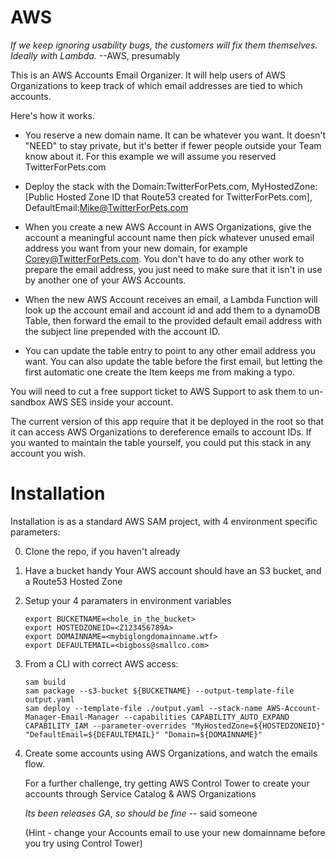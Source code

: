 # AWS

_If we keep ignoring usability bugs, the customers will fix them themselves. Ideally with Lambda._ --AWS, presumably 

This is an AWS Accounts Email Organizer. It will help users of AWS Organizations to keep track of which email addresses are tied to which accounts.

Here's how it works.

* You reserve a new domain name. It can be whatever you want. It doesn't "NEED" to stay private, but it's better if fewer people outside your Team know about it. For this example we will assume you reserved TwitterForPets.com

* Deploy the stack with the Domain:TwitterForPets.com, MyHostedZone:\[Public Hosted Zone ID that Route53 created for TwitterForPets.com\], DefaultEmail:Mike@TwitterForPets.com 

* When you create a new AWS Account in AWS Organizations, give the account a meaningful account name then pick whatever unused email address you want from your new domain, for example Corey@TwitterForPets.com. You don't have to do any other work to prepare the email address, you just need to make sure that it isn't in use by another one of your AWS Accounts.

* When the new AWS Account receives an email, a Lambda Function will look up the account email and account id and add them to a dynamoDB Table, then forward the email to the provided default email address with the subject line prepended with the account ID.

* You can update the table entry to point to any other email address you want. You can also update the table before the first email, but letting the first automatic one create the Item keeps me from making a typo.


You will need to cut a free support ticket to AWS Support to ask them to un-sandbox AWS SES inside your account. 

The current version of this app require that it be deployed in the root so that it can access AWS Organizations to dereference emails to account IDs. If you wanted to maintain the table yourself, you could put this stack in any account you wish.

# Installation

Installation is as a standard AWS SAM project, with 4 environment specific parameters:  

0) Clone the repo, if you haven't already

1) Have a bucket handy
    Your AWS account should have an S3 bucket, and a Route53 Hosted Zone 

2) Setup your 4 paramaters in environment variables
    ``` 
    export BUCKETNAME=<hole_in_the_bucket>
    export HOSTEDZONEID=<Z123456789A>
    export DOMAINNAME=<mybiglongdomainname.wtf>
    export DEFAULTEMAIL=<bigboss@smallco.com>
    ```

3) From a CLI with correct AWS access:
    ```
    sam build
    sam package --s3-bucket ${BUCKETNAME} --output-template-file output.yaml                     
    sam deploy --template-file ./output.yaml --stack-name AWS-Account-Manager-Email-Manager --capabilities CAPABILITY_AUTO_EXPAND CAPABILITY_IAM --parameter-overrides "MyHostedZone=${HOSTEDZONEID}" "DefaultEmail=${DEFAULTEMAIL}" "Domain=${DOMAINNAME}"
    ```

4) Create some accounts using AWS Organizations, and watch the emails flow.

    For a further challenge, try getting AWS Control Tower to create your accounts through Service Catalog & AWS Organizations
 
    _Its been releases GA, so should be fine_ -- said someone
 
    (Hint - change your Accounts email to use your new domainname before you try using Control Tower)
